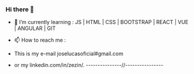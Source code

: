 ### Hi there 👋


- 🌱 I’m currently learning :
JS | HTML | CSS | BOOTSTRAP | REACT | VUE | ANGULAR | GIT 

- 📫 How to reach me : 
- This is my e-mail joselucasoficial#gmail.com
- or my linkedin.com/in/zezin/.
---------------//----------------

